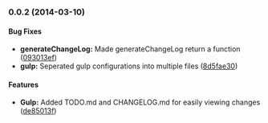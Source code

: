 <a name="0.0.2"></a>
### 0.0.2 (2014-03-10)


#### Bug Fixes

* **generateChangeLog:** Made generateChangeLog return a function ([093013ef](https://github.com/jfugett/blurr/commit/093013ef40ffe427fcc9bbd7e958012a96c2154e))
* **gulp:** Seperated gulp configurations into multiple files ([8d5fae30](https://github.com/jfugett/blurr/commit/8d5fae30c84a8bfa5b588433e661dcf92bad8993))


#### Features

* **Gulp:** Added TODO.md and CHANGELOG.md for easily viewing changes ([de85013f](https://github.com/jfugett/blurr/commit/de85013f164d702fd08b88d8b83b5519967c9196))
